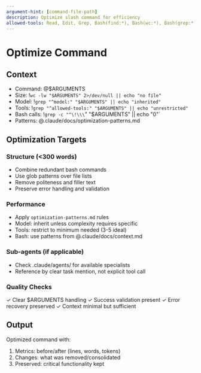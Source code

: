 ```yaml
---
argument-hint: [command-file-path]
description: Optimize slash command for efficiency
allowed-tools: Read, Edit, Grep, Bash(find:*), Bash(wc:*), Bash(grep:*), Bash(awk:*), Bash(echo:*)
---
```


# Optimize Command

## Context
- Command: @$ARGUMENTS
- Size: !`wc -lw "$ARGUMENTS" 2>/dev/null || echo "no file"`
- Model: !`grep "^model:" "$ARGUMENTS" || echo "inherited"`
- Tools: !`grep "^allowed-tools:" "$ARGUMENTS" || echo "unrestricted"`
- Bash calls: !`grep -c "^\!\\\`" "$ARGUMENTS" || echo "0"`
- Patterns: @.claude/docs/optimization-patterns.md

## Optimization Targets

### Structure (<300 words)
- Combine redundant bash commands
- Use glob patterns over file lists
- Remove politeness and filler text
- Preserve error handling and validation

### Performance
- Apply `optimization-patterns.md` rules
- Model: inherit unless complexity requires specific
- Tools: restrict to minimum needed (3-5 ideal)
- Bash: use patterns from @.claude/docs/context.md

### Sub-agents (if applicable)
- Check .claude/agents/ for available specialists
- Reference by clear task mention, not explicit tool call

### Quality Checks
✓ Clear $ARGUMENTS handling
✓ Success validation present
✓ Error recovery preserved
✓ Context minimal but sufficient

## Output
Optimized command with:
1. Metrics: before/after (lines, words, tokens)
2. Changes: what was removed/consolidated
3. Preserved: critical functionality kept
